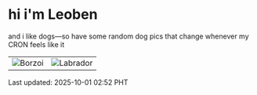 # hi i'm Leoben

and i like dogs—so have some random dog pics that change whenever my CRON feels like it

|  |  |
|--------|----------|
| ![Borzoi](https://random-dog-vercel.vercel.app/api/random-borzoi?v=1759258321) | ![Labrador](https://random-dog-vercel.vercel.app/api/random-labrador?v=1759258321) |

Last updated: 2025-10-01 02:52 PHT
